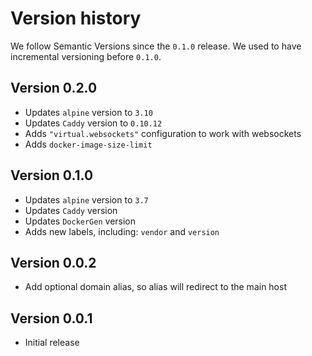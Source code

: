 # Version history

We follow Semantic Versions since the `0.1.0` release.
We used to have incremental versioning before `0.1.0`.


## Version 0.2.0

- Updates `alpine` version to `3.10`
- Updates `Caddy` version to `0.10.12`
- Adds `"virtual.websockets"` configuration to work with websockets
- Adds `docker-image-size-limit`


## Version 0.1.0

- Updates `alpine` version to `3.7`
- Updates `Caddy` version
- Updates `DockerGen` version
- Adds new labels, including: `vendor` and `version`


## Version 0.0.2

- Add optional domain alias, so alias will redirect to the main host


## Version 0.0.1

- Initial release
